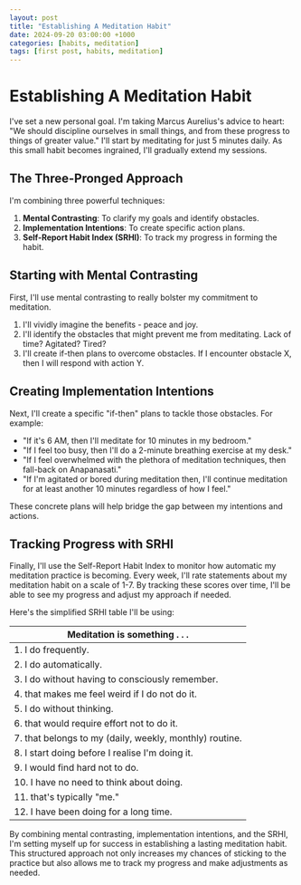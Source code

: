 ```yaml
---
layout: post
title: "Establishing A Meditation Habit"
date: 2024-09-20 03:00:00 +1000
categories: [habits, meditation]
tags: [first post, habits, meditation]
---
```


# Establishing A Meditation Habit

I've set a new personal goal. I'm taking Marcus Aurelius's advice to heart: "We should discipline ourselves in small things, and from these progress to things of greater value." I'll start by meditating for just 5 minutes daily. As this small habit becomes ingrained, I'll gradually extend my sessions. 

## The Three-Pronged Approach

I'm combining three powerful techniques:

1. **Mental Contrasting**: To clarify my goals and identify obstacles.
2. **Implementation Intentions**: To create specific action plans.
3. **Self-Report Habit Index (SRHI)**: To track my progress in forming the habit.

## Starting with Mental Contrasting

First, I'll use mental contrasting to really bolster my commitment to meditation. 
1. I'll vividly imagine the benefits - peace and joy.
2. I'll identify the obstacles that might prevent me from meditating. Lack of time? Agitated? Tired? 
3. I'll create if-then plans to overcome obstacles. If I encounter obstacle X, then I will respond with action Y.

## Creating Implementation Intentions

Next, I'll create a specific "if-then" plans to tackle those obstacles. For example:
- "If it's 6 AM, then I'll meditate for 10 minutes in my bedroom."
- "If I feel too busy, then I'll do a 2-minute breathing exercise at my desk."
- "If I feel overwhelmed with the plethora of meditation techniques, then fall-back on Anapanasati."
- "If I'm agitated or bored during meditation then, I'll continue meditation for at least another 10 minutes regardless of how I feel."

These concrete plans will help bridge the gap between my intentions and actions.

## Tracking Progress with SRHI

Finally, I'll use the Self-Report Habit Index to monitor how automatic my meditation practice is becoming. Every week, I'll rate statements about my meditation habit on a scale of 1-7. By tracking these scores over time, I'll be able to see my progress and adjust my approach if needed.

Here's the simplified SRHI table I'll be using:

| **Meditation is something . . .** |
|-----------------------------------|
| 1. I do frequently. |
| 2. I do automatically. |
| 3. I do without having to consciously remember. |
| 4. that makes me feel weird if I do not do it. |
| 5. I do without thinking. |
| 6. that would require effort not to do it. |
| 7. that belongs to my (daily, weekly, monthly) routine. |
| 8. I start doing before I realise I'm doing it. |
| 9. I would find hard not to do. |
| 10. I have no need to think about doing. |
| 11. that's typically "me." |
| 12. I have been doing for a long time. |

By combining mental contrasting, implementation intentions, and the SRHI, I'm setting myself up for success in establishing a lasting meditation habit. This structured approach not only increases my chances of sticking to the practice but also allows me to track my progress and make adjustments as needed.